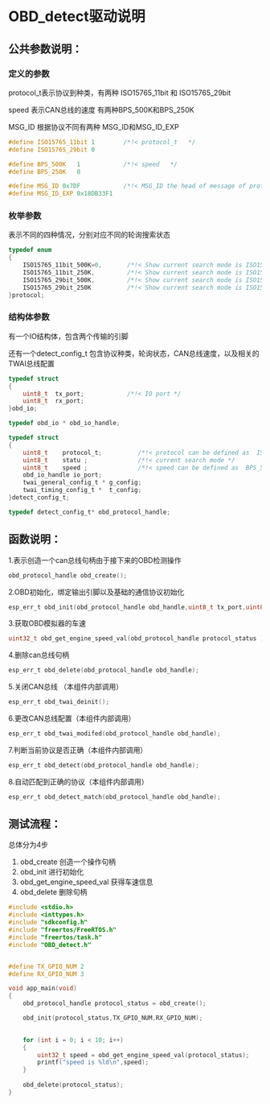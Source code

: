 # OBD_detect驱动说明

## 公共参数说明：

### 定义的参数

protocol_t表示协议到种类，有两种 ISO15765_11bit 和 ISO15765_29bit

speed  表示CAN总线的速度  有两种BPS_500K和BPS_250K

MSG_ID 根据协议不同有两种  MSG_ID和MSG_ID_EXP

```c
#define ISO15765_11bit 1        /*!< protocol_t   */
#define ISO15765_29bit 0

#define BPS_500K   1            /*!< speed   */
#define BPS_250K   0

#define MSG_ID 0x7DF            /*!< MSG_ID the head of message of protocol   */
#define MSG_ID_EXP 0x18DB33F1 
```



### 枚举参数

表示不同的四种情况，分别对应不同的轮询搜索状态

```c
typedef enum 
{
    ISO15765_11bit_500K=0,       /*!< Show current search mode is ISO15765_11bit,speed is 500KB */
    ISO15765_11bit_250K,         /*!< Show current search mode is ISO15765_11bit,speed is 250KB */
    ISO15765_29bit_500K,         /*!< Show current search mode is ISO15765_29bit,speed is 500KB */
    ISO15765_29bit_250K          /*!< Show current search mode is ISO15765_29bit,speed is 250KB */
}protocol;
```



### 结构体参数

有一个IO结构体，包含两个传输的引脚

还有一个detect_config_t 包含协议种类，轮询状态，CAN总线速度，以及相关的TWAI总线配置

```c
typedef struct 
{
    uint8_t  tx_port;            /*!< IO port */
    uint8_t  rx_port;
}obd_io;

typedef obd_io * obd_io_handle;

typedef struct 
{
    uint8_t    protocol_t;          /*!< protocol can be defined as  ISO15765_11bit and ISO15765_29bit */
    uint8_t    statu ;              /*!< current search mode */
    uint8_t    speed ;              /*!< speed can be defined as  BPS_500K and BPS_250K */
    obd_io_handle io_port;
    twai_general_config_t * g_config;
    twai_timing_config_t *  t_config;
}detect_config_t;

typedef detect_config_t* obd_protocol_handle;
```



## 函数说明：

1.表示创造一个can总线句柄由于接下来的OBD检测操作

```c
obd_protocol_handle obd_create();
```

2.OBD初始化，绑定输出引脚以及基础的通信协议初始化

```c
esp_err_t obd_init(obd_protocol_handle obd_handle,uint8_t tx_port,uint8_t rx_port);
```

3.获取OBD模拟器的车速

```c
uint32_t obd_get_engine_speed_val(obd_protocol_handle protocol_status );
```

4.删除can总线句柄

```c
esp_err_t obd_delete(obd_protocol_handle obd_handle);
```

5.关闭CAN总线 （本组件内部调用）

```c
esp_err_t obd_twai_deinit();
```

6.更改CAN总线配置（本组件内部调用）

```c
esp_err_t obd_twai_modifed(obd_protocol_handle obd_handle);
```

7.判断当前协议是否正确（本组件内部调用）

```c
esp_err_t obd_detect(obd_protocol_handle obd_handle);
```

8.自动匹配到正确的协议（本组件内部调用）

```c
esp_err_t obd_detect_match(obd_protocol_handle obd_handle);
```



## 测试流程：

总体分为4步

1. obd_create 创造一个操作句柄
2. obd_init  进行初始化
3. obd_get_engine_speed_val 获得车速信息
4. obd_delete  删除句柄

```c
#include <stdio.h>
#include <inttypes.h>
#include "sdkconfig.h"
#include "freertos/FreeRTOS.h"
#include "freertos/task.h"
#include "OBD_detect.h"


#define TX_GPIO_NUM 2
#define RX_GPIO_NUM 3

void app_main(void)
{   
    obd_protocol_handle protocol_status = obd_create();

    obd_init(protocol_status,TX_GPIO_NUM,RX_GPIO_NUM);
  

    for (int i = 0; i < 10; i++)
    {
        uint32_t speed = obd_get_engine_speed_val(protocol_status);
        printf("speed is %ld\n",speed);
    }
    
    obd_delete(protocol_status);
}
```



## 
